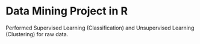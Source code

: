 # Data Mining Project in R
Performed Supervised Learning (Classification) and Unsupervised Learning (Clustering) for raw data.
